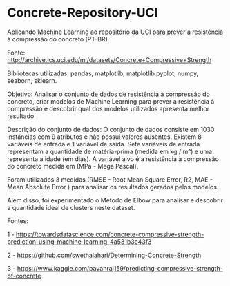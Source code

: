 # Concrete-Repository-UCI
Aplicando Machine Learning ao repositório da UCI para prever a resistência à compressão do concreto (PT-BR)

Fonte: http://archive.ics.uci.edu/ml/datasets/Concrete+Compressive+Strength

Bibliotecas utilizadas: pandas, matplotlib, matplotlib.pyplot, numpy, seaborn, sklearn.

Objetivo: Analisar o conjunto de dados de resistência à compressão do concreto, criar modelos de Machine Learning para prever a resistência à compressão e descobrir qual dos modelos utilizados apresenta melhor resultado

Descrição do conjunto de dados:
O conjunto de dados consiste em 1030 instâncias com 9 atributos e não possui valores ausentes. Existem 8 variáveis de entrada e 1 variável de saída. Sete variáveis de entrada representam a quantidade de matéria-prima (medida em kg / m³) e uma representa a idade (em dias). A variável alvo é a resistência à compressão do concreto medida em (MPa - Mega Pascal).

Foram utilizados 3 medidas (RMSE - Root Mean Square Error, R2, MAE - Mean Absolute Error ) para analisar os resultados gerados pelos modelos.

Além disso, foi experimentado o Método de Elbow para analisar e descobrir a quantidade ideal de clusters neste dataset.

Fontes:

1 - https://towardsdatascience.com/concrete-compressive-strength-prediction-using-machine-learning-4a531b3c43f3

2 - https://github.com/swethalahari/Determining-Concrete-Strength

3 - https://www.kaggle.com/pavanraj159/predicting-compressive-strength-of-concrete

